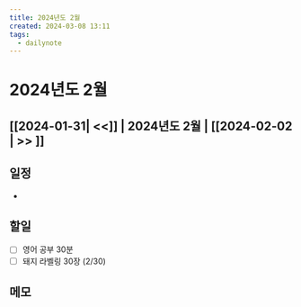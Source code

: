 ```yaml
---
title: 2024년도 2월
created: 2024-03-08 13:11
tags:
  - dailynote
---
```

# 2024년도 2월
## [[2024-01-31| <<]] | 2024년도 2월 | [[2024-02-02 | >> ]]

## 일정
- 

## 할일
- [ ] 영어 공부 30분
- [ ] 돼지 라벨링 30장 (2/30)

## 메모

